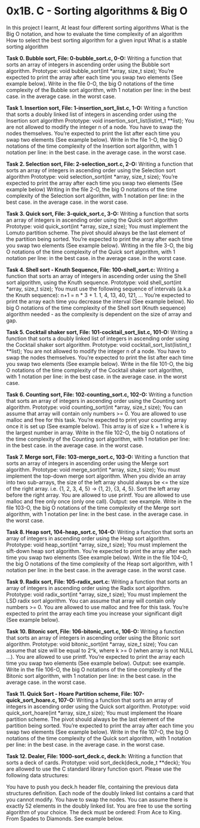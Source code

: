 # **0x1B. C - Sorting algorithms & Big O**

In this project I learnt,
At least four different sorting algorithms
What is the Big O notation, and how to evaluate the time complexity of an algorithm
How to select the best sorting algorithm for a given input
What is a stable sorting algorithm

**Task 0. Bubble sort, File: 0-bubble_sort.c, 0-O:**
Writing a function that sorts an array of integers in ascending order using the Bubble sort algorithm. Prototype: void bubble_sort(int *array, size_t size); You’re expected to print the array after each time you swap two elements (See example below). Write in the file 0-O, the big O notations of the time complexity of the Bubble sort algorithm, with 1 notation per line: in the best case. in the average case. in the worst case.

**Task 1. Insertion sort, File: 1-insertion_sort_list.c, 1-O:**
Writing a function that sorts a doubly linked list of integers in ascending order using the Insertion sort algorithm Prototype: void insertion_sort_list(listint_t **list); You are not allowed to modify the integer n of a node. You have to swap the nodes themselves. You’re expected to print the list after each time you swap two elements (See example below). Write in the file 1-O, the big O notations of the time complexity of the Insertion sort algorithm, with 1 notation per line: in the best case. in the average case. in the worst case.

**Task 2. Selection sort, File: 2-selection_sort.c, 2-O:**
Writing a function that sorts an array of integers in ascending order using the Selection sort algorithm Prototype: void selection_sort(int *array, size_t size); You’re expected to print the array after each time you swap two elements (See example below) Writing in the file 2-O, the big O notations of the time complexity of the Selection sort algorithm, with 1 notation per line: in the best case. in the average case. in the worst case.

**Task 3. Quick sort, File: 3-quick_sort.c, 3-O:**
Writing a function that sorts an array of integers in ascending order using the Quick sort algorithm Prototype: void quick_sort(int *array, size_t size); You must implement the Lomuto partition scheme. The pivot should always be the last element of the partition being sorted. You’re expected to print the array after each time you swap two elements (See example below). Writing in the file 3-O, the big O notations of the time complexity of the Quick sort algorithm, with 1 notation per line: in the best case. in the average case. in the worst case.

**Task 4. Shell sort - Knuth Sequence, File: 100-shell_sort.c:**
Writing a function that sorts an array of integers in ascending order using the Shell sort algorithm, using the Knuth sequence. Prototype: void shell_sort(int *array, size_t size); You must use the following sequence of intervals (a.k.a the Knuth sequence): n+1 = n * 3 + 1. 1, 4, 13, 40, 121, ... You’re expected to print the array each time you decrease the interval (See example below). No big O notations of the time complexity of the Shell sort (Knuth sequence) algorithm needed - as the complexity is dependent on the size of array and gap.

**Task 5. Cocktail shaker sort, File: 101-cocktail_sort_list.c, 101-O:**
Writing a function that sorts a doubly linked list of integers in ascending order using the Cocktail shaker sort algorithm. Prototype: void cocktail_sort_list(listint_t **list); You are not allowed to modify the integer n of a node. You have to swap the nodes themselves. You’re expected to print the list after each time you swap two elements (See example below). Write in the file 101-O, the big O notations of the time complexity of the Cocktail shaker sort algorithm, with 1 notation per line: in the best case. in the average case. in the worst case.

**Task 6. Counting sort, File: 102-counting_sort.c, 102-O:**
Writing a function that sorts an array of integers in ascending order using the Counting sort algorithm. Prototype: void counting_sort(int *array, size_t size); You can assume that array will contain only numbers >= 0. You are allowed to use malloc and free for this task. You’re expected to print your counting array once it is set up (See example below). This array is of size k + 1 where k is the largest number in array. Write in the file 102-O, the big O notations of the time complexity of the Counting sort algorithm, with 1 notation per line: in the best case. in the average case. in the worst case.

**Task 7. Merge sort, File: 103-merge_sort.c, 103-O:**
Writing a function that sorts an array of integers in ascending order using the Merge sort algorithm. Prototype: void merge_sort(int *array, size_t size); You must implement the top-down merge sort algorithm. When you divide an array into two sub-arrays, the size of the left array should always be <= the size of the right array. i.e. {1, 2, 3, 4, 5} -> {1, 2}, {3, 4, 5}. Sort the left array before the right array. You are allowed to use printf. You are allowed to use malloc and free only once (only one call). Output: see example. Write in the file 103-O, the big O notations of the time complexity of the Merge sort algorithm, with 1 notation per line: in the best case. in the average case. in the worst case.

**Task 8. Heap sort, 104-heap_sort.c, 104-O:**
 Writing a function that sorts an array of integers in ascending order using the Heap sort algorithm. Prototype: void heap_sort(int *array, size_t size); You must implement the sift-down heap sort algorithm. You’re expected to print the array after each time you swap two elements (See example below). Write in the file 104-O, the big O notations of the time complexity of the Heap sort algorithm, with 1 notation per line: in the best case. in the average case. in the worst case.

**Task 9. Radix sort, File: 105-radix_sort.c:**
Writing a function that sorts an array of integers in ascending order using the Radix sort algorithm. Prototype: void radix_sort(int *array, size_t size); You must implement the LSD radix sort algorithm. You can assume that array will contain only numbers >= 0. You are allowed to use malloc and free for this task. You’re expected to print the array each time you increase your significant digit (See example below).

**Task 10. Bitonic sort, File: 106-bitonic_sort.c, 106-O:**
Writing a function that sorts an array of integers in ascending order using the Bitonic sort algorithm. Prototype: void bitonic_sort(int *array, size_t size); You can assume that size will be equal to 2^k, where k >= 0 (when array is not NULL …). You are allowed to use printf. You’re expected to print the array each time you swap two elements (See example below). Output: see example. Write in the file 106-O, the big O notations of the time complexity of the Bitonic sort algorithm, with 1 notation per line: in the best case. in the average case. in the worst case.

**Task 11. Quick Sort - Hoare Partition scheme, File: 107-quick_sort_hoare.c, 107-O:**
 Writing a function that sorts an array of integers in ascending order using the Quick sort algorithm. Prototype: void quick_sort_hoare(int *array, size_t size); You must implement the Hoare partition scheme. The pivot should always be the last element of the partition being sorted. You’re expected to print the array after each time you swap two elements (See example below). Write in the file 107-O, the big O notations of the time complexity of the Quick sort algorithm, with 1 notation per line: in the best case. in the average case. in the worst case.

**Task 12. Dealer, File: 1000-sort_deck.c, deck.h:**
 Writing a function that sorts a deck of cards. Prototype: void sort_deck(deck_node_t **deck); You are allowed to use the C standard library function qsort. Please use the following data structures:

You have to push you deck.h header file, containing the previous data structures definition. Each node of the doubly linked list contains a card that you cannot modify. You have to swap the nodes. You can assume there is exactly 52 elements in the doubly linked list. You are free to use the sorting algorithm of your choice. The deck must be ordered: From Ace to King. From Spades to Diamonds. See example below.
